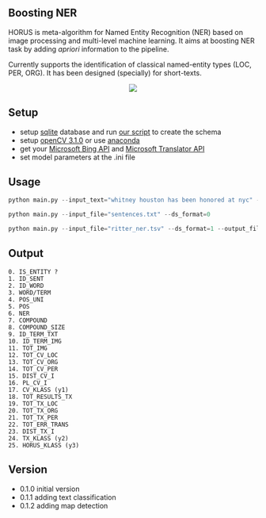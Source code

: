 ## Boosting NER
HORUS is meta-algorithm for Named Entity Recognition (NER) based on image processing and multi-level machine learning. It aims at boosting NER task by adding <i>apriori</i> information to the pipeline. 

Currently supports the identification of classical named-entity types (LOC, PER, ORG). It has been designed (specially) for short-texts.  
<p align="center">
<img src=http://dne5.com/whitney_example_peq.png />
</p>

## Setup
- setup [sqlite](https://sqlite.org/) database and run [our script](https://github.com/dnes85/horus-models/blob/master/horus/cache/database/horus.db.sql) to create the schema
- setup [openCV 3.1.0](http://docs.opencv.org/) or use [anaconda](https://anaconda.org/menpo/opencv3)
- get your [Microsoft Bing API](https://datamarket.azure.com/dataset/bing/search) and [Microsoft Translator API](https://datamarket.azure.com/developer/applications/register)
- set model parameters at the .ini file

## Usage 
```python
python main.py --input_text="whitney houston has been honored at nyc" --ds_format=0 --output_format="csv"

python main.py --input_file="sentences.txt" --ds_format=0

python main.py --input_file="ritter_ner.tsv" --ds_format=1 --output_file="metadata" --output_format="json"
```

## Output
```
0. IS_ENTITY ?
1. ID_SENT
2. ID_WORD
3. WORD/TERM
4. POS_UNI
5. POS
6. NER
7. COMPOUND
8. COMPOUND_SIZE
9. ID_TERM_TXT
10. ID_TERM_IMG
11. TOT_IMG
12. TOT_CV_LOC
13. TOT_CV_ORG
14. TOT_CV_PER
15. DIST_CV_I
16. PL_CV_I
17. CV_KLASS (y1)
18. TOT_RESULTS_TX 
19. TOT_TX_LOC
20. TOT_TX_ORG
21. TOT_TX_PER
22. TOT_ERR_TRANS
23. DIST_TX_I
24. TX_KLASS (y2)
25. HORUS_KLASS (y3)
```    
## Version
- 0.1.0 initial version
- 0.1.1 adding text classification
- 0.1.2 adding map detection
